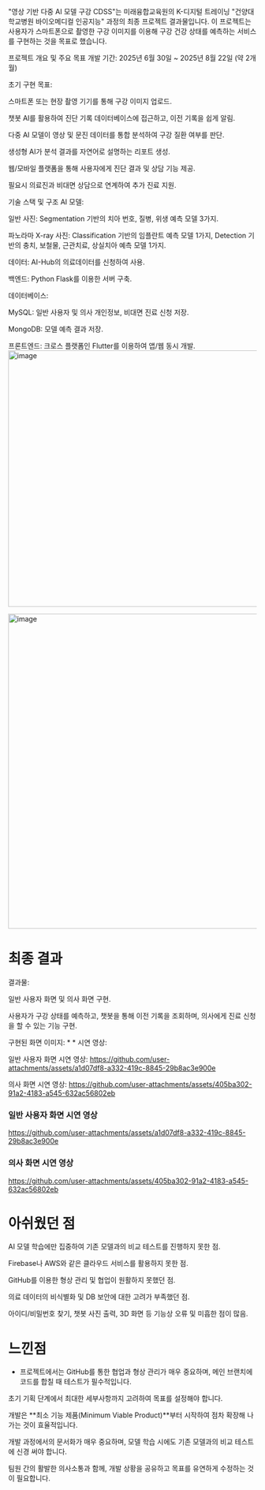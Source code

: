 "영상 기반 다중 AI 모델 구강 CDSS"는 미래융합교육원의 K-디지털 트레이닝 "건양대학교병원 바이오메디컬 인공지능" 과정의 최종 프로젝트 결과물입니다. 이 프로젝트는 사용자가 스마트폰으로 촬영한 구강 이미지를 이용해 구강 건강 상태를 예측하는 서비스를 구현하는 것을 목표로 했습니다.

프로젝트 개요 및 주요 목표
개발 기간: 2025년 6월 30일 ~ 2025년 8월 22일 (약 2개월)

초기 구현 목표:

스마트폰 또는 현장 촬영 기기를 통해 구강 이미지 업로드.

챗봇 AI를 활용하여 진단 기록 데이터베이스에 접근하고, 이전 기록을 쉽게 알림.

다중 AI 모델이 영상 및 문진 데이터를 통합 분석하여 구강 질환 여부를 판단.

생성형 AI가 분석 결과를 자연어로 설명하는 리포트 생성.

웹/모바일 플랫폼을 통해 사용자에게 진단 결과 및 상담 기능 제공.

필요시 의료진과 비대면 상담으로 연계하여 추가 진료 지원.

기술 스택 및 구조
AI 모델:

일반 사진: Segmentation 기반의 치아 번호, 질병, 위생 예측 모델 3가지.

파노라마 X-ray 사진: Classification 기반의 임플란트 예측 모델 1가지, Detection 기반의 충치, 보철물, 근관치료, 상실치아 예측 모델 1가지.

데이터: AI-Hub의 의료데이터를 신청하여 사용.

백엔드: Python Flask를 이용한 서버 구축.

데이터베이스:

MySQL: 일반 사용자 및 의사 개인정보, 비대면 진료 신청 저장.

MongoDB: 모델 예측 결과 저장.

프론트엔드: 크로스 플랫폼인 Flutter를 이용하여 앱/웹 동시 개발.
<img width="1245" height="520" alt="image" src="https://github.com/user-attachments/assets/1293e2c6-c6bf-4223-b80c-63333d4eac6b" />

<img width="1074" height="639" alt="image" src="https://github.com/user-attachments/assets/3b5e4ca2-3c33-4877-9a71-115f3fe59943" />

# 최종 결과
결과물:

일반 사용자 화면 및 의사 화면 구현.

사용자가 구강 상태를 예측하고, 챗봇을 통해 이전 기록을 조회하며, 의사에게 진료 신청을 할 수 있는 기능 구현.

구현된 화면 이미지:
*
*
시연 영상:

일반 사용자 화면 시연 영상: https://github.com/user-attachments/assets/a1d07df8-a332-419c-8845-29b8ac3e900e

의사 화면 시연 영상: https://github.com/user-attachments/assets/405ba302-91a2-4183-a545-632ac56802eb

### 일반 사용자 화면 시연 영상

https://github.com/user-attachments/assets/a1d07df8-a332-419c-8845-29b8ac3e900e


### 의사 화면 시연 영상

https://github.com/user-attachments/assets/405ba302-91a2-4183-a545-632ac56802eb

# 아쉬웠던 점
AI 모델 학습에만 집중하여 기존 모델과의 비교 테스트를 진행하지 못한 점.

Firebase나 AWS와 같은 클라우드 서비스를 활용하지 못한 점.

GitHub를 이용한 형상 관리 및 협업이 원활하지 못했던 점.

의료 데이터의 비식별화 및 DB 보안에 대한 고려가 부족했던 점.

아이디/비밀번호 찾기, 챗봇 사진 출력, 3D 화면 등 기능상 오류 및 미흡한 점이 많음.

# 느낀점
- 프로젝트에서는 GitHub를 통한 협업과 형상 관리가 매우 중요하며, 메인 브랜치에 코드를 합칠 때 테스트가 필수적입니다.

초기 기획 단계에서 최대한 세부사항까지 고려하여 목표를 설정해야 합니다.

개발은 **최소 기능 제품(Minimum Viable Product)**부터 시작하여 점차 확장해 나가는 것이 효율적입니다.

개발 과정에서의 문서화가 매우 중요하며, 모델 학습 시에도 기존 모델과의 비교 테스트에 신경 써야 합니다.

팀원 간의 활발한 의사소통과 함께, 개발 상황을 공유하고 목표를 유연하게 수정하는 것이 필요합니다.
